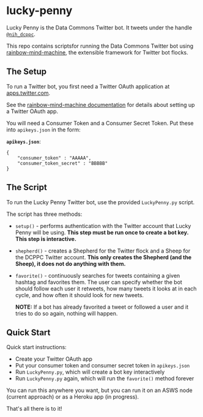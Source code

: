 # lucky-penny

Lucky Penny is the Data Commons Twitter bot.
It tweets under the handle [`@nih_dcppc`](https://twitter.com/nih_dcppc).

This repo contains scriptsfor running the Data Commons
Twitter bot using
[rainbow-mind-machine](https://github.com/rainbow-mind-machine/rainbow-mind-machine),
the extensible framework for Twitter bot flocks.

## The Setup

To run a Twitter bot, you first need a Twitter OAuth application at
[apps.twitter.com](https://apps.twitter.com).

See the [rainbow-mind-machine
documentation](https://pages.charlesreid1.com/rainbow-mind-machine)
for details about setting up a Twitter OAuth app.

You will need a Consumer Token and a Consumer Secret Token.
Put these into `apikeys.json` in the form:

**`apikeys.json`**:

```
{
    "consumer_token" : "AAAAA",
    "consumer_token_secret" : "BBBBB"
}
```

## The Script

To run the Lucky Penny Twitter bot, use the provided
`LuckyPenny.py` script.

The script has three methods:

* `setup()` - performs authentication with the Twitter account
    that Lucky Penny will be using. **This step must be run once
    to create a bot key. This step is interactive.**

* `shepherd()` - creates a Shepherd for the Twitter flock
    and a Sheep for the DCPPC Twitter account. **This only creates
    the Shepherd (and the Sheep), it does not do anything with them.**

* `favorite()` - continuously searches for tweets containing a given
    hashtag and favorites them. The user can specify whether the bot should
    follow each user it retweets, how many tweets it looks at in each cycle,
    and how often it should look for new tweets.

    **NOTE:** If a bot has already favorited a tweet or followed a user and it
    tries to do so again, nothing will happen.

## Quick Start

Quick start instructions:

* Create your Twitter OAuth app
* Put your consumer token and consumer secret token in `apikeys.json`
* Run `LuckyPenny.py`, which will create a bot key interactively
* Run `LuckyPenny.py` again, which will run the `favorite()` method forever

You can run this anywhere you want, but you can run it on an ASWS node
(current approach) or as a Heroku app (in progress).

That's all there is to it!


